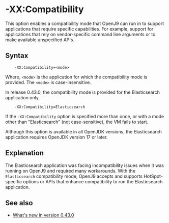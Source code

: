 <!--
* Copyright (c) 2017, 2025 IBM Corp. and others
*
* This program and the accompanying materials are made
* available under the terms of the Eclipse Public License 2.0
* which accompanies this distribution and is available at
* https://www.eclipse.org/legal/epl-2.0/ or the Apache
* License, Version 2.0 which accompanies this distribution and
* is available at https://www.apache.org/licenses/LICENSE-2.0.
*
* This Source Code may also be made available under the
* following Secondary Licenses when the conditions for such
* availability set forth in the Eclipse Public License, v. 2.0
* are satisfied: GNU General Public License, version 2 with
* the GNU Classpath Exception [1] and GNU General Public
* License, version 2 with the OpenJDK Assembly Exception [2].
*
* [1] https://www.gnu.org/software/classpath/license.html
* [2] https://openjdk.org/legal/assembly-exception.html
*
* SPDX-License-Identifier: EPL-2.0 OR Apache-2.0 OR GPL-2.0-only WITH Classpath-exception-2.0 OR GPL-2.0-only WITH OpenJDK-assembly-exception-1.0
-->

# -XX:Compatibility

This option enables a compatibility mode that OpenJ9 can run in to support applications that require specific capabilities. For example, support for applications that rely on vendor-specific command line arguments or to make available unspecified APIs.

## Syntax

        -XX:Compatibility=<mode>

Where, `<mode>` is the application for which the compatibility mode is provided. The `<mode>` is case-insensitive.

In release 0.43.0, the compatibility mode is provided for the Elasticsearch application only.

        -XX:Compatibility=Elasticsearch

If the `-XX:Compatibility` option is specified more than once, or with a mode other than "Elasticsearch" (not case-sensitive), the VM fails to start.

Although this option is available in all OpenJDK versions, the Elasticsearch application requires OpenJDK version 17 or later.

## Explanation

The Elasticsearch application was facing incompatibility issues when it was running on OpenJ9 and required many workarounds. With the `Elasticsearch` compatibility mode, OpenJ9 accepts and supports HotSpot-specific options or APIs that enhance compatibility to run the Elasticsearch application.

## See also

- [What's new in version 0.43.0](version0.43.md#new-xxcompatibility-option-added)

<!-- ==== END OF TOPIC ==== xxcompatibility.md ==== -->
